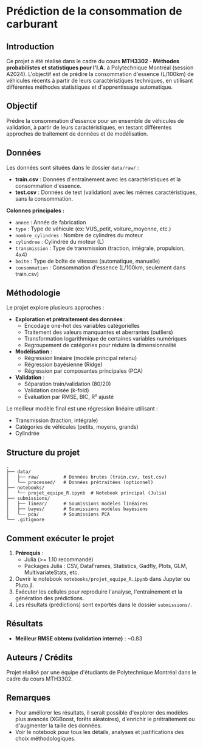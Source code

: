 # Prédiction de la consommation de carburant

## Introduction

Ce projet a été réalisé dans le cadre du cours **MTH3302 - Méthodes probabilistes et statistiques pour l'I.A.** à Polytechnique Montréal (session A2024). L'objectif est de prédire la consommation d'essence (L/100km) de véhicules récents à partir de leurs caractéristiques techniques, en utilisant différentes méthodes statistiques et d'apprentissage automatique.

## Objectif

Prédire la consommation d'essence pour un ensemble de véhicules de validation, à partir de leurs caractéristiques, en testant différentes approches de traitement de données et de modélisation.

## Données

Les données sont situées dans le dossier `data/raw/` :
- **train.csv** : Données d'entraînement avec les caractéristiques et la consommation d'essence.
- **test.csv** : Données de test (validation) avec les mêmes caractéristiques, sans la consommation.

**Colonnes principales :**
- `annee` : Année de fabrication
- `type` : Type de véhicule (ex: VUS_petit, voiture_moyenne, etc.)
- `nombre_cylindres` : Nombre de cylindres du moteur
- `cylindree` : Cylindrée du moteur (L)
- `transmission` : Type de transmission (traction, intégrale, propulsion, 4x4)
- `boite` : Type de boîte de vitesses (automatique, manuelle)
- `consommation` : Consommation d'essence (L/100km, seulement dans train.csv)

## Méthodologie

Le projet explore plusieurs approches :
- **Exploration et prétraitement des données** :
  - Encodage one-hot des variables catégorielles
  - Traitement des valeurs manquantes et aberrantes (outliers)
  - Transformation logarithmique de certaines variables numériques
  - Regroupement de catégories pour réduire la dimensionnalité
- **Modélisation** :
  - Régression linéaire (modèle principal retenu)
  - Régression bayésienne (Ridge)
  - Régression par composantes principales (PCA)
- **Validation** :
  - Séparation train/validation (80/20)
  - Validation croisée (k-fold)
  - Évaluation par RMSE, BIC, R² ajusté

Le meilleur modèle final est une régression linéaire utilisant :
- Transmission (traction, intégrale)
- Catégories de véhicules (petits, moyens, grands)
- Cylindrée

## Structure du projet

```
.
├── data/
│   ├── raw/         # Données brutes (train.csv, test.csv)
│   └── processed/   # Données prétraitées (optionnel)
├── notebooks/
│   └── projet_equipe_R.ipynb  # Notebook principal (Julia)
├── submissions/
│   ├── linear/      # Soumissions modèles linéaires
│   ├── bayes/       # Soumissions modèles bayésiens
│   └── pca/         # Soumissions PCA
└── .gitignore
```

## Comment exécuter le projet

1. **Prérequis** :
   - Julia (>= 1.10 recommandé)
   - Packages Julia : CSV, DataFrames, Statistics, Gadfly, Plots, GLM, MultivariateStats, etc.
2. Ouvrir le notebook `notebooks/projet_equipe_R.ipynb` dans Jupyter ou Pluto.jl.
3. Exécuter les cellules pour reproduire l'analyse, l'entraînement et la génération des prédictions.
4. Les résultats (prédictions) sont exportés dans le dossier `submissions/`.

## Résultats

- **Meilleur RMSE obtenu (validation interne)** : ~0.83

## Auteurs / Crédits

Projet réalisé par une équipe d'étudiants de Polytechnique Montréal dans le cadre du cours MTH3302.

## Remarques

- Pour améliorer les résultats, il serait possible d'explorer des modèles plus avancés (XGBoost, forêts aléatoires), d'enrichir le prétraitement ou d'augmenter la taille des données.
- Voir le notebook pour tous les détails, analyses et justifications des choix méthodologiques. 